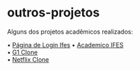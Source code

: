 # outros-projetos
Alguns dos projetos acadêmicos realizados:

• <a href="https://saviosantanna.github.io/outros-projetos/pagLogin-ifes/index.html">Página de Login Ifes</a>
• <a href="">Academico IFES</a> <br>
• <a href="">G1 Clone</a> <br>
• <a href="">Netflix Clone</a> <br>